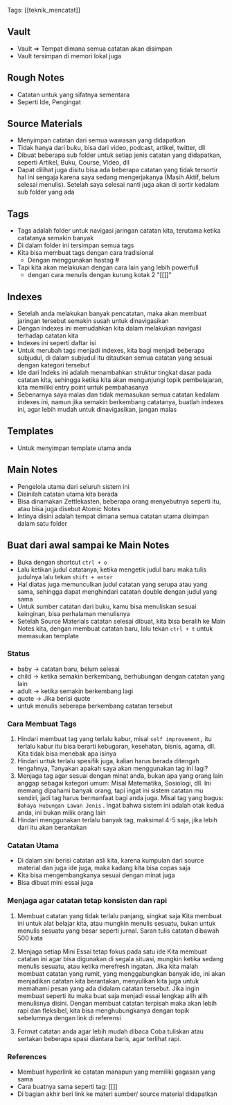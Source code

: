 Tags: [[teknik_mencatat]]

## Vault
- Vault => Tempat dimana semua catatan akan disimpan
- Vault tersimpan di memori lokal juga
## Rough Notes
- Catatan untuk yang sifatnya sementara
- Seperti Ide, Pengingat
## Source Materials
- Menyimpan catatan dari semua wawasan yang didapatkan
- Tidak hanya dari buku, bisa dari video, podcast, artikel, twitter, dll
- Dibuat beberapa sub folder untuk setiap jenis catatan yang didapatkan, seperti Artikel, Buku, Course, Video, dll
- Dapat dilihat juga disitu bisa ada beberapa catatan yang tidak tersortir hal ini sengaja karena saya sedang mengerjakanya (Masih Aktif, belum selesai menulis). Setelah saya selesai nanti juga akan di sortir kedalam sub folder yang ada
## Tags
- Tags adalah folder untuk navigasi jaringan catatan kita, terutama ketika catatanya semakin banyak
- Di dalam folder ini tersimpan semua tags
- Kita bisa membuat tags dengan cara tradisional
	- Dengan menggunakan hastag #
- Tapi kita akan melakukan dengan cara lain yang lebih powerfull
	- dengan cara menulis dengan kurung kotak 2 "[[]]"
## Indexes
- Setelah anda melakukan banyak pencatatan, maka akan membuat jaringan tersebut semakin susah untuk dinavigasikan
- Dengan indexes ini memudahkan kita dalam melakukan navigasi terhadap catatan kita
- Indexes ini seperti daftar isi
- Untuk merubah tags menjadi indexes, kita bagi menjadi beberapa subjudul, di dalam subjudul itu ditautkan semua catatan yang sesuai dengan kategori tersebut
- Ide dari Indeks ini adalah menambahkan struktur tingkat dasar pada catatan kita, sehingga ketika kita akan mengunjungi topik pembelajaran, kita memiliki entry point untuk pembahasanya
- Sebenarnya saya malas dan tidak memasukan semua catatan kedalam indexes ini, namun jika semakin berkembang catatanya, buatlah indexes ini, agar lebih mudah untuk dinavigasikan, jangan malas
## Templates
- Untuk menyimpan template utama anda
## Main Notes
- Pengelola utama dari seluruh sistem ini
- Disinilah catatan utama kita berada
- Bisa dinamakan Zettlekasten, beberapa orang menyebutnya seperti itu, atau bisa juga disebut Atomic Notes
- Intinya disini adalah tempat dimana semua catatan utama disimpan dalam satu folder
## Buat dari awal sampai ke Main Notes
- Buka dengan shortcut `ctrl + o`
- Lalu ketikan judul catatanya, ketika mengetik judul baru maka tulis judulnya lalu tekan `shift + enter` 
- Hal diatas juga memunculkan judul catatan yang serupa atau yang sama, sehingga dapat menghindari catatan double dengan judul yang sama
- Untuk sumber catatan dari buku, kamu bisa menuliskan sesuai keinginan, bisa perhalaman menulisnya
- Setelah Source Materials catatan selesai dibuat, kita bisa beralih ke Main Notes kita, dengan membuat catatan baru, lalu tekan `ctrl + t` untuk memasukan template
### Status
- baby -> catatan baru, belum selesai
- child -> ketika semakin berkembang, berhubungan dengan catatan yang lain
- adult -> ketika semakin berkembang lagi
- quote -> Jika berisi quote
- untuk menulis seberapa berkembang catatan tersebut
### Cara Membuat Tags
1. Hindari membuat tag yang terlalu kabur, misal `self improvement,` itu terlalu kabur itu bisa berarti kebugaran, kesehatan, bisnis, agama, dll. Kita tidak bisa menebak apa isinya
2. Hindari untuk terlalu spesifik juga, kalian harus berada ditengah tengahnya, Tanyakan apakah saya akan menggunakan tag ini lagi?
3. Menjaga tag agar sesuai dengan minat anda, bukan apa yang orang lain anggap sebagai kategori umum: Misal Matematika, Sosiologi, dll. Ini memang dipahami banyak orang, tapi ingat ini sistem catatan mu sendiri, jadi tag harus bermanfaat bagi anda juga. Misal tag yang bagus: `Bahaya Hubungan Lawan Jenis` . Ingat bahwa sistem ini adalah otak kedua anda, ini bukan milik orang lain
4. Hindari menggunakan terlalu banyak tag, maksimal 4-5 saja, jika lebih dari itu akan berantakan 
### Catatan Utama
- Di dalam sini berisi catatan asli kita, karena kumpulan dari source material dan juga ide juga, maka kadang kita bisa copas saja
- Kita bisa mengembangkanya sesuai dengan minat juga
- Bisa dibuat mini essai juga
### Menjaga agar catatan tetap konsisten dan rapi
1. Membuat catatan yang tidak terlalu panjang, singkat saja
		Kita membuat ini untuk alat belajar kita, atau mungkin menulis sesuatu, bukan untuk menulis sesuatu yang besar seperti jurnal. Saran tulis catatan dibawah 500 kata
	
1. Menjaga setiap Mini Essai tetap fokus pada satu ide
		Kita membuat catatan ini agar bisa digunakan di segala situasi, mungkin ketika sedang menulis sesuatu, atau ketika merefresh ingatan. Jika kita malah membuat catatan yang rumit, yang menggabungkan banyak ide, ini akan menjadikan catatan kita berantakan, menyulikan kita juga untuk memahami pesan yang ada didalam catatan tersebut. Jika ingin membuat seperti itu maka buat saja menjadi essai lengkap alih alih menulisnya disini.
		Dengan membuat catatan terpisah maka akan lebih rapi dan fleksibel, kita bisa menghubungkanya dengan topik sebelumnya dengan link di referensi
	
1. Format catatan anda agar lebih mudah dibaca
		Coba tuliskan atau sertakan beberapa spasi diantara baris, agar terlihat rapi.
### References
- Membuat hyperlink ke catatan manapun yang memiliki gagasan yang sama
- Cara buatnya sama seperti tag: [[]]
- Di bagian akhir beri link ke materi sumber/ source material didapatkan